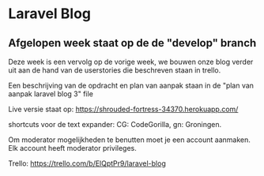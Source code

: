 # Laravel Blog

## Afgelopen week staat op de de "develop" branch

Deze week is een vervolg op de vorige week, we bouwen onze blog verder uit aan de hand van de userstories die beschreven staan in trello.

Een beschrijving van de opdracht en plan van aanpak staan in de "plan van aanpak laravel blog 3" file

Live versie staat op: https://shrouded-fortress-34370.herokuapp.com/

shortcuts voor de text expander: CG: CodeGorilla, gn: Groningen.

Om moderator mogelijkheden te benutten moet je een account aanmaken. Elk account heeft moderator privileges.

Trello: https://trello.com/b/ElQptPr9/laravel-blog

